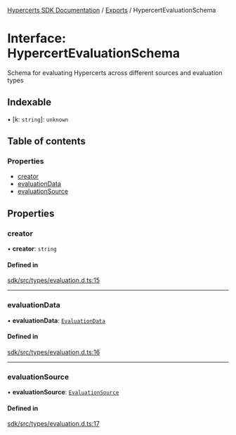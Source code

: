 [Hypercerts SDK Documentation](../README.md) / [Exports](../modules.md) / HypercertEvaluationSchema

# Interface: HypercertEvaluationSchema

Schema for evaluating Hypercerts across different sources and evaluation types

## Indexable

▪ [k: `string`]: `unknown`

## Table of contents

### Properties

- [creator](HypercertEvaluationSchema.md#creator)
- [evaluationData](HypercertEvaluationSchema.md#evaluationdata)
- [evaluationSource](HypercertEvaluationSchema.md#evaluationsource)

## Properties

### creator

• **creator**: `string`

#### Defined in

[sdk/src/types/evaluation.d.ts:15](https://github.com/Network-Goods/hypercerts/blob/e1b6279/sdk/src/types/evaluation.d.ts#L15)

---

### evaluationData

• **evaluationData**: [`EvaluationData`](../modules.md#evaluationdata)

#### Defined in

[sdk/src/types/evaluation.d.ts:16](https://github.com/Network-Goods/hypercerts/blob/e1b6279/sdk/src/types/evaluation.d.ts#L16)

---

### evaluationSource

• **evaluationSource**: [`EvaluationSource`](../modules.md#evaluationsource)

#### Defined in

[sdk/src/types/evaluation.d.ts:17](https://github.com/Network-Goods/hypercerts/blob/e1b6279/sdk/src/types/evaluation.d.ts#L17)
